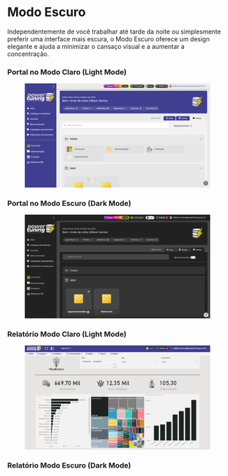 # Modo Escuro

Independentemente de você trabalhar até tarde da noite ou simplesmente preferir uma interface mais escura, o Modo Escuro oferece um design elegante e ajuda a minimizar o cansaço visual e a aumentar a concentração.



### **Portal no Modo Claro (Light Mode)**

<figure><img src="../.gitbook/assets/modo claro.png" alt=""><figcaption></figcaption></figure>



### **Portal no Modo Escuro (Dark Mode)**

<figure><img src="../.gitbook/assets/Modo escuro.png" alt=""><figcaption></figcaption></figure>



### **Relatório Modo Claro (Light Mode)**

<figure><img src="../.gitbook/assets/No relatorio light.png" alt=""><figcaption></figcaption></figure>



### **Relatório Modo Escuro (Dark Mode)**

<figure><img src="../.gitbook/assets/relatório dark.png" alt=""><figcaption></figcaption></figure>
